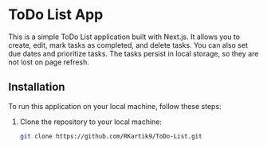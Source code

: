 # ToDo List App

This is a simple ToDo List application built with Next.js. It allows you to create, edit, mark tasks as completed, and delete tasks. You can also set due dates and prioritize tasks. The tasks persist in local storage, so they are not lost on page refresh.


## Installation

To run this application on your local machine, follow these steps:

1. Clone the repository to your local machine:

   ```bash
   git clone https://github.com/RKartik9/ToDo-List.git

